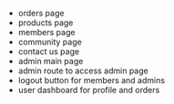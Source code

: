 - orders page
- products page
- members page
- community page
- contact us page
- admin main page
- admin route to access admin page
- logout button for members and admins
- user dashboard for profile and orders